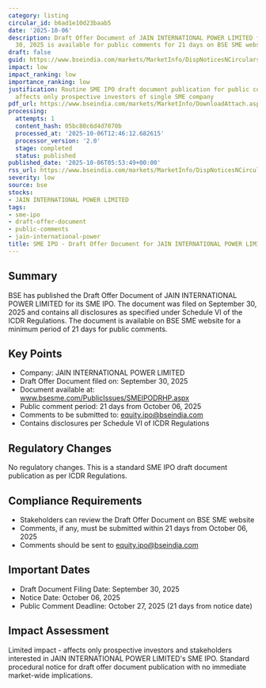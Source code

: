```yaml
---
category: listing
circular_id: b6ad1e10d23baab5
date: '2025-10-06'
description: Draft Offer Document of JAIN INTERNATIONAL POWER LIMITED filed on September
  30, 2025 is available for public comments for 21 days on BSE SME website.
draft: false
guid: https://www.bseindia.com/markets/MarketInfo/DispNoticesNCirculars.aspx?Noticeid={24E9FFEB-9D42-42FE-8D86-B9E8C93636CE}&noticeno=20251006-9&dt=10/06/2025&icount=9&totcount=28&flag=0
impact: low
impact_ranking: low
importance_ranking: low
justification: Routine SME IPO draft document publication for public comment period,
  affects only prospective investors of single SME company
pdf_url: https://www.bseindia.com/markets/MarketInfo/DownloadAttach.aspx?id=20251006-9&attachedId=
processing:
  attempts: 1
  content_hash: 05bc80c6d4d7070b
  processed_at: '2025-10-06T12:46:12.682615'
  processor_version: '2.0'
  stage: completed
  status: published
published_date: '2025-10-06T05:53:49+00:00'
rss_url: https://www.bseindia.com/markets/MarketInfo/DispNoticesNCirculars.aspx?Noticeid={24E9FFEB-9D42-42FE-8D86-B9E8C93636CE}&noticeno=20251006-9&dt=10/06/2025&icount=9&totcount=28&flag=0
severity: low
source: bse
stocks:
- JAIN INTERNATIONAL POWER LIMITED
tags:
- sme-ipo
- draft-offer-document
- public-comments
- jain-international-power
title: SME IPO - Draft Offer Document for JAIN INTERNATIONAL POWER LIMITED
---
```


## Summary

BSE has published the Draft Offer Document of JAIN INTERNATIONAL POWER LIMITED for its SME IPO. The document was filed on September 30, 2025 and contains all disclosures as specified under Schedule VI of the ICDR Regulations. The document is available on BSE SME website for a minimum period of 21 days for public comments.

## Key Points

- Company: JAIN INTERNATIONAL POWER LIMITED
- Draft Offer Document filed on: September 30, 2025
- Document available at: www.bsesme.com/PublicIssues/SMEIPODRHP.aspx
- Public comment period: 21 days from October 06, 2025
- Comments to be submitted to: equity.ipo@bseindia.com
- Contains disclosures per Schedule VI of ICDR Regulations

## Regulatory Changes

No regulatory changes. This is a standard SME IPO draft document publication as per ICDR Regulations.

## Compliance Requirements

- Stakeholders can review the Draft Offer Document on BSE SME website
- Comments, if any, must be submitted within 21 days from October 06, 2025
- Comments should be sent to equity.ipo@bseindia.com

## Important Dates

- Draft Document Filing Date: September 30, 2025
- Notice Date: October 06, 2025
- Public Comment Deadline: October 27, 2025 (21 days from notice date)

## Impact Assessment

Limited impact - affects only prospective investors and stakeholders interested in JAIN INTERNATIONAL POWER LIMITED's SME IPO. Standard procedural notice for draft offer document publication with no immediate market-wide implications.